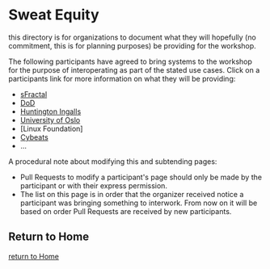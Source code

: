 # Sweat Equity
this directory is for organizations to
document what they will hopefully
(no commitment, this is for planning purposes)
be providing for the workshop.

The following participants have agreed
to bring systems to the workshop for
the purpose of interoperating
as part of the stated use cases.
Click on a participants link
for more information on what they
will be providing:
- [sFractal](./sFractal.md)
- [DoD](./DoD.md)
- [Huntington Ingalls](HuntingtonIngalls/md)
- [University of Oslo](./UniversityOslo.md)
- [Linux Foundation]
- [Cybeats](./Cybeats.md)
- ...

A procedural note about modifying this
and subtending pages:
- Pull Requests to modify a participant's page should only be made by the participant
or with their express permission.
- The list on this page is in order that
the organizer received notice a participant
was bringing something to interwork. From now on it will be based on order Pull Requests are received by new participants.


## Return to Home
[return to Home](../index.md)
